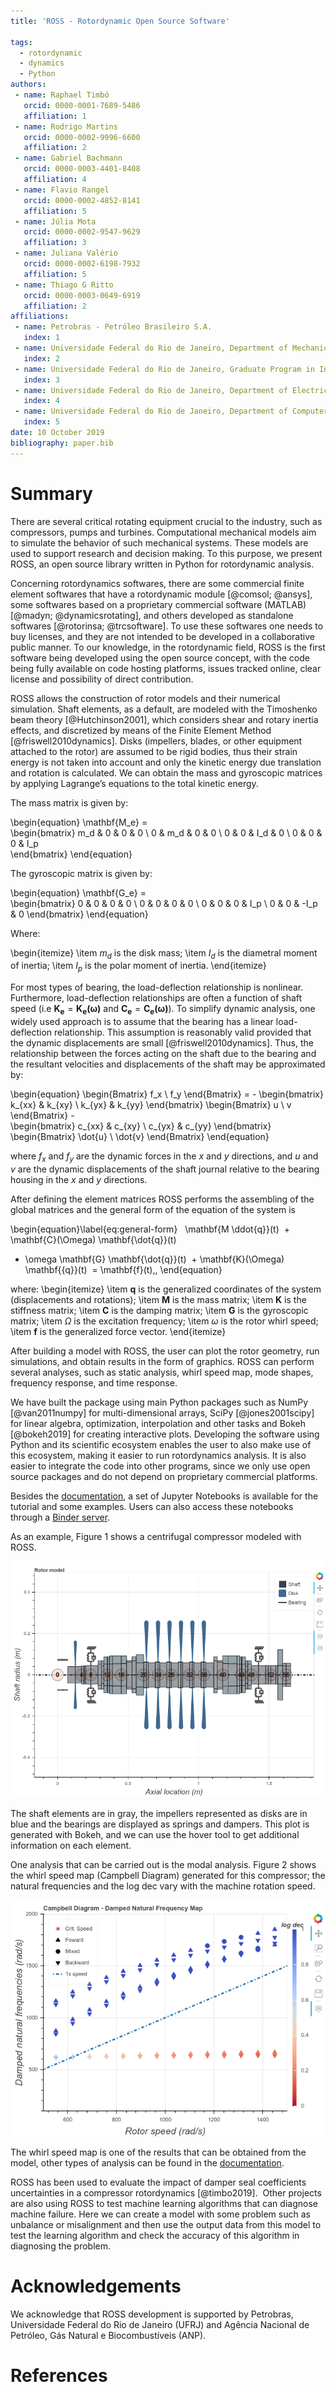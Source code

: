 ```yaml
---
title: 'ROSS - Rotordynamic Open Source Software'

tags:
  - rotordynamic
  - dynamics 
  - Python
authors:
 - name: Raphael Timbó
   orcid: 0000-0001-7689-5486
   affiliation: 1
 - name: Rodrigo Martins
   orcid: 0000-0002-9996-6600
   affiliation: 2
 - name: Gabriel Bachmann
   orcid: 0000-0003-4401-8408
   affiliation: 4
 - name: Flavio Rangel
   orcid: 0000-0002-4852-8141
   affiliation: 5
 - name: Júlia Mota
   orcid: 0000-0002-9547-9629
   affiliation: 3   
 - name: Juliana Valério
   orcid: 0000-0002-6198-7932
   affiliation: 5
 - name: Thiago G Ritto
   orcid: 0000-0003-0649-6919
   affiliation: 2
affiliations:
 - name: Petrobras - Petróleo Brasileiro S.A.
   index: 1
 - name: Universidade Federal do Rio de Janeiro, Department of Mechanical Engineering, Rio de Janeiro, Brazil
   index: 2
 - name: Universidade Federal do Rio de Janeiro, Graduate Program in Informatics, Rio de Janeiro, Brazil
   index: 3
 - name: Universidade Federal do Rio de Janeiro, Department of Electrical Engineering, Rio de Janeiro, Brazil
   index: 4
 - name: Universidade Federal do Rio de Janeiro, Department of Computer Science, Rio de Janeiro, Brazil
   index: 5
date: 10 October 2019
bibliography: paper.bib
---
```


# Summary

There are several critical rotating equipment crucial to the industry, such as compressors,
pumps and turbines.
Computational mechanical models aim to simulate the behavior of such mechanical
systems. These models are used to support research and decision making. To this purpose, we present ROSS,
an open source library written in Python for rotordynamic analysis.

Concerning rotordynamics softwares, there are some commercial finite element softwares that have a rotordynamic
module [@comsol; @ansys], some softwares based on a proprietary commercial software (MATLAB) [@madyn; @dynamicsrotating],
and others developed as standalone softwares [@rotorinsa; @trcsoftware].
To use these softwares one needs to buy licenses, and they are not intended to be developed in a collaborative public
manner. To our knowledge, in the rotordynamic field, ROSS is the first software being developed using the open source 
concept, with the code being fully available on code hosting platforms, issues tracked online, clear license and 
possibility of direct contribution.

ROSS allows the construction of rotor models and their numerical simulation. Shaft elements, as a default, are
modeled with the Timoshenko beam theory [@Hutchinson2001], which considers shear and rotary inertia effects, and discretized by means of
the Finite Element Method [@friswell2010dynamics]. Disks (impellers, blades, or other equipment attached to the rotor) 
are assumed to be rigid bodies, thus their strain energy is not taken into account and only the kinetic energy due 
translation and rotation is calculated. We can obtain the mass and gyroscopic matrices by applying Lagrange’s equations 
to the total kinetic energy. 

The mass matrix is given by: 

\begin{equation} 
\mathbf{M_e} =  
  \begin{bmatrix} 
    m_d & 0 & 0 & 0 \\ 
    0 & m_d & 0 & 0 \\ 
    0 & 0 & I_d & 0 \\ 
    0 & 0 & 0 & I_p  
  \end{bmatrix} 
\end{equation} 

The gyroscopic matrix is given by: 

\begin{equation} 
  \mathbf{G_e} =  
  \begin{bmatrix} 
    0 & 0 & 0 & 0 \\ 
    0 & 0 & 0 & 0 \\ 
    0 & 0 & 0 & I_p \\ 
    0 & 0 & -I_p & 0 
  \end{bmatrix} 
\end{equation} 

Where: 

\begin{itemize} 
  \item $m_d$ is the disk mass;
  \item $I_d$ is the diametral moment of inertia;
  \item $I_p$ is the polar moment of inertia.
\end{itemize} 

For most types of bearing, the load-deflection relationship is nonlinear. Furthermore, load-deflection relationships are 
often a function of shaft speed (i.e $\mathbf{K_e} = \mathbf{K_e(\omega)}$ and $\mathbf{C_e} = \mathbf{C_e(\omega)}$). 
To simplify dynamic analysis, one widely used approach is to assume that the bearing has a linear load-deflection relationship. 
This assumption is reasonably valid provided that the dynamic displacements are small [@friswell2010dynamics]. 
Thus, the relationship between the forces acting on the shaft due to the bearing and the resultant velocities and 
displacements of the shaft may be approximated by: 

\begin{equation} 
    \begin{Bmatrix} 
    f_x \\ f_y 
    \end{Bmatrix} = - 
    \begin{bmatrix} 
    k_{xx} & k_{xy} \\ k_{yx} & k_{yy} 
    \end{bmatrix} 
    \begin{Bmatrix} 
    u \\ v 
    \end{Bmatrix} -  
    \begin{bmatrix} 
    c_{xx} & c_{xy} \\ c_{yx} & c_{yy} 
    \end{bmatrix} 
    \begin{Bmatrix} 
    \dot{u} \\ \dot{v} 
    \end{Bmatrix} 
\end{equation} 

where $f_x$ and $f_y$ are the dynamic forces in the $x$ and $y$ directions, and $u$ and $v$ are the dynamic displacements 
of the shaft journal relative to the bearing housing in the $x$ and $y$ directions. 

After defining the element matrices ROSS performs the assembling of the global matrices and the general form of the 
equation of the system is

\begin{equation}\label{eq:general-form}
   \mathbf{M \ddot{q}}(t)
  + \mathbf{C}(\Omega) \mathbf{\dot{q}}(t)
  + \omega \mathbf{G} \mathbf{\dot{q}}(t)
  + \mathbf{K}(\Omega) \mathbf{{q}}(t)
  = \mathbf{f}(t)\,,
\end{equation}

where:
\begin{itemize}
  \item $\textbf{q}$ is the generalized coordinates of the system (displacements and rotations);
  \item $\mathbf{M}$ is the mass matrix;
  \item $\mathbf{K}$ is the stiffness matrix;
  \item $\mathbf{C}$ is the damping matrix;
  \item $\mathbf{G}$ is the gyroscopic matrix;
  \item $\Omega$ is the excitation frequency;
  \item $\omega$ is the rotor whirl speed;
  \item $\mathbf{f}$ is the generalized force vector.
\end{itemize}

After building a model with ROSS, the user can plot the rotor geometry,
run simulations, and obtain results in the form of graphics. ROSS can perform several analyses, such as static analysis,
whirl speed map, mode shapes, frequency response, and time response.

We have built the package using main Python packages such as NumPy [@van2011numpy] for multi-dimensional arrays, 
SciPy [@jones2001scipy] for linear algebra, optimization, interpolation and other tasks and Bokeh [@bokeh2019] for creating interactive plots. 
Developing the software using Python and its scientific ecosystem enables the user to also make use of this ecosystem,
making it easier to run rotordynamics analysis. It is also easier to integrate the code into other programs, since we
only use open source packages and do not depend on proprietary commercial platforms.

Besides the [documentation](https://ross-rotordynamics.github.io/ross-website/), a set of Jupyter Notebooks
is available for the tutorial and some examples. Users can also access these notebooks through a [Binder server](https://mybinder.org/v2/gh/ross-rotordynamics/ross/master).

As an example, Figure 1 shows a centrifugal compressor modeled with ROSS.

![Centrifugal Compressor modeled with ROSS.](rotor_plot.png)

The shaft elements are in gray,
the impellers represented as disks are in blue and the bearings are displayed as springs and dampers. This plot is generated with Bokeh,
and we can use the hover tool to get additional information on each element.

One analysis that can be carried out is the modal analysis. Figure 2 shows the whirl speed map (Campbell Diagram) 
generated for this compressor; the natural frequencies and the log dec vary with the machine rotation speed.

![Whirl speed map (Campbell Diagram) for the Centrifugal Compressor.](campbell.png)

The whirl speed map is one of the results that can be obtained from the model, other types of analysis can be found
in the [documentation](https://ross-rotordynamics.github.io/ross-website/).

ROSS has been used to evaluate the impact of damper seal coefficients uncertainties in a compressor rotordynamics [@timbo2019]. 
Other projects are also using ROSS to test machine learning algorithms that can diagnose machine failure. Here we can create
a model with some problem such as unbalance or misalignment and then use the output data from this model to test the learning
algorithm and check the accuracy of this algorithm in diagnosing the problem.

# Acknowledgements
We acknowledge that ROSS development is supported by Petrobras, Universidade Federal do Rio de Janeiro (UFRJ) and 
Agência Nacional de Petróleo, Gás Natural e Biocombustíveis (ANP).

# References
